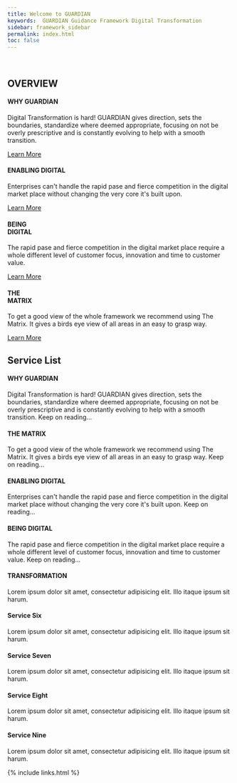 ```yaml
---
title: Welcome to GUARDIAN
keywords:  GUARDIAN Guidance Framework Digital Transformation
sidebar: framework_sidebar
permalink: index.html
toc: false
---
```

<br>
<div class="row">
        <div class="col-lg-12">
            <h2 class="page-header">OVERVIEW</h2>
        </div>
        <div class="col-md-3 col-sm-6">
            <div class="panel panel-default text-center">
                <div class="panel-heading">
                    <span class="fa-stack fa-5x">
                          <i class="fa fa-circle fa-stack-2x text-primary" style="color:#347DBE"></i>
                          <i class="fa fa-dot-circle-o fa-stack-1x fa-inverse"></i>
                    </span>
                </div>
                <div class="panel-body">
                    <h4>WHY GUARDIAN</h4>
                    <p>Digital Transformation is hard! GUARDIAN gives direction, sets the boundaries, standardize where deemed appropriate, focusing on not be overly prescriptive and is constantly evolving to help with a smooth transition.</p>
                    <a href="#why-guardian" class="btn btn-primary">Learn More</a>
                </div>
            </div>
        </div>
        <div class="col-md-3 col-sm-6">
            <div class="panel panel-default text-center">
                <div class="panel-heading">
                    <span class="fa-stack fa-5x">
                          <i class="fa fa-circle fa-stack-2x text-primary" style="color:#347DBE"></i>
                          <i class="fa fa-compass fa-stack-1x fa-inverse"></i>
                    </span>
                </div>
                <div class="panel-body">
                    <h4>ENABLING DIGITAL</h4>
                    <p>Enterprises can't handle the rapid pase and fierce competition in the digital market place without changing the very core it's built upon.</p>
                    <a href="#enabling-digital" class="btn btn-primary">Learn More</a>
                </div>
            </div>
        </div>
        <div class="col-md-3 col-sm-6">
            <div class="panel panel-default text-center">
                <div class="panel-heading">
                    <span class="fa-stack fa-5x">
                          <i class="fa fa-circle fa-stack-2x text-primary" style="color:#347DBE"></i>
                          <i class="fa fa-cubes fa-stack-1x fa-inverse"></i>
                    </span>
                </div>
                <div class="panel-body">
                    <h4>BEING<br>DIGITAL</h4>
                    <p>The rapid pase and fierce competition in the digital market place require a whole different level of customer focus, innovation and time to customer value.</p>
                    <a href="#being-digital" class="btn btn-primary">Learn More</a>
                </div>
            </div>
        </div>
        <div class="col-md-3 col-sm-6">
            <div class="panel panel-default text-center">
                <div class="panel-heading">
                    <span class="fa-stack fa-5x">
                          <i class="fa fa-circle fa-stack-2x text-primary" style="color:#347DBE"></i>
                          <i class="fa fa-road fa-stack-1x fa-inverse"></i>
                    </span>
                </div>
                <div class="panel-body">
                    <h4>THE<br>MATRIX</h4>
                    <p>To get a good view of the whole framework we recommend using The Matrix. It gives a birds eye view of all areas in an easy to grasp way.</p>
                    <a href="the-matrix.html" class="btn btn-primary">Learn More</a>
                </div>
            </div>
        </div>
    </div>

<!-- Service List -->
<!-- The circle icons use Font Awesome's stacked icon classes. For more information, visit http://fontawesome.io/examples/ -->
<div class="row">
    <div class="col-lg-12">
        <h2 class="page-header">Service List</h2>
    </div>
    <div class="col-md-4">
        <div class="media">
            <div class="pull-left">
                <span class="fa-stack fa-2x">
                      <i class="fa fa-circle fa-stack-2x text-primary" style="color:#347DBE"></i>
                      <i class="fa fa-dot-circle-o fa-stack-1x fa-inverse"></i>
                </span>
            </div>
            <div class="media-body">
                <h4 class="media-heading">WHY GUARDIAN</h4>
                <p>Digital Transformation is hard! GUARDIAN gives direction, sets the boundaries, standardize where deemed appropriate, focusing on not be overly prescriptive and is constantly evolving to help with a smooth transition. Keep on reading...</p>
            </div>
        </div>
        <div class="media">
            <div class="pull-left">
                <span class="fa-stack fa-2x">
                      <i class="fa fa-circle fa-stack-2x text-primary" style="color:#347DBE"></i>
                      <i class="fa fa-th fa-stack-1x fa-inverse"></i>
                </span>
            </div>
            <div class="media-body">
                <h4 class="media-heading">THE MATRIX</h4>
                <p>To get a good view of the whole framework we recommend using The Matrix. It gives a birds eye view of all areas in an easy to grasp way. Keep on reading...</p>
            </div>
        </div>
        <div class="media">
            <div class="pull-left">
                <span class="fa-stack fa-2x">
                      <i class="fa fa-circle fa-stack-2x text-primary" style="color:#347DBE"></i>
                      <i class="fa fa-compass fa-stack-1x fa-inverse"></i>
                </span>
            </div>
            <div class="media-body">
                <h4 class="media-heading">ENABLING DIGITAL</h4>
                <p>Enterprises can't handle the rapid pase and fierce competition in the digital market place without changing the very core it's built upon. Keep on reading...</p>
            </div>
        </div>
    </div>
    <div class="col-md-4">
        <div class="media">
            <div class="pull-left">
                <span class="fa-stack fa-2x">
                      <i class="fa fa-circle fa-stack-2x text-primary" style="color:#347DBE"></i>
                      <i class="fa fa-cubes fa-stack-1x fa-inverse"></i>
                </span>
            </div>
            <div class="media-body">
                <h4 class="media-heading">BEING DIGITAL</h4>
                <p>The rapid pase and fierce competition in the digital market place require a whole different level of customer focus, innovation and time to customer value. Keep on reading...</p>
            </div>
        </div>
        <div class="media">
            <div class="pull-left">
                <span class="fa-stack fa-2x">
                      <i class="fa fa-circle fa-stack-2x text-primary" style="color:#347DBE"></i>
                      <i class="fa fa-bomb fa-stack-1x fa-inverse"></i>
                </span>
            </div>
            <div class="media-body">
                <h4 class="media-heading">TRANSFORMATION</h4>
                <p>Lorem ipsum dolor sit amet, consectetur adipisicing elit. Illo itaque ipsum sit harum.</p>
            </div>
        </div>
        <div class="media">
            <div class="pull-left">
                <span class="fa-stack fa-2x">
                      <i class="fa fa-circle fa-stack-2x text-primary" style="color:#347DBE"></i>
                      <i class="fa fa-bank fa-stack-1x fa-inverse"></i>
                </span>
            </div>
            <div class="media-body">
                <h4 class="media-heading">Service Six</h4>
                <p>Lorem ipsum dolor sit amet, consectetur adipisicing elit. Illo itaque ipsum sit harum.</p>
            </div>
        </div>
    </div>
    <div class="col-md-4">
        <div class="media">
            <div class="pull-left">
                <span class="fa-stack fa-2x">
                      <i class="fa fa-circle fa-stack-2x text-primary" style="color:#347DBE"></i>
                      <i class="fa fa-paper-plane fa-stack-1x fa-inverse"></i>
                </span>
            </div>
            <div class="media-body">
                <h4 class="media-heading">Service Seven</h4>
                <p>Lorem ipsum dolor sit amet, consectetur adipisicing elit. Illo itaque ipsum sit harum.</p>
            </div>
        </div>
        <div class="media">
            <div class="pull-left">
                <span class="fa-stack fa-2x">
                      <i class="fa fa-circle fa-stack-2x text-primary" style="color:#347DBE"></i>
                      <i class="fa fa-space-shuttle fa-stack-1x fa-inverse"></i>
                </span>
            </div>
            <div class="media-body">
                <h4 class="media-heading">Service Eight</h4>
                <p>Lorem ipsum dolor sit amet, consectetur adipisicing elit. Illo itaque ipsum sit harum.</p>
            </div>
        </div>
        <div class="media">
            <div class="pull-left">
                <span class="fa-stack fa-2x">
                      <i class="fa fa-circle fa-stack-2x text-primary" style="color:#347DBE"></i>
                      <i class="fa fa-recycle fa-stack-1x fa-inverse"></i>
                </span>
            </div>
            <div class="media-body">
                <h4 class="media-heading">Service Nine</h4>
                <p>Lorem ipsum dolor sit amet, consectetur adipisicing elit. Illo itaque ipsum sit harum.</p>
            </div>
        </div>
    </div>
</div>

{% include links.html %}
